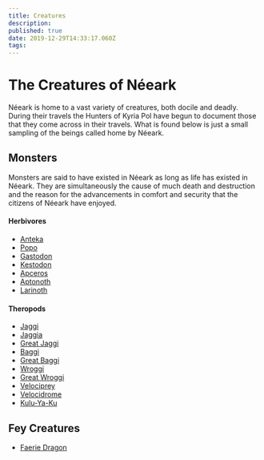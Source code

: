 ```yaml
---
title: Creatures
description: 
published: true
date: 2019-12-29T14:33:17.060Z
tags: 
---
```


# The Creatures of Néeark
Néeark is home to a vast variety of creatures, both docile and deadly. During their travels the Hunters of Kyria Pol have begun to document those that they come across in their travels. What is found below is just a small sampling of the beings called home by Néeark.

## Monsters
Monsters are said to have existed in Néeark as long as life has existed in Néeark. They are simultaneously the cause of much death and destruction and the reason for the advancements in comfort and security that the citizens of Néeark have enjoyed.

#### Herbivores
* [Anteka](/creatures/anteka)
* [Popo](/creatures/popo)
* [Gastodon](/creatures/gastodon)
* [Kestodon](/creatures/kestodon)
* [Apceros](/creatures/apceros)
* [Aptonoth](/creatures/aptonoth)
* [Larinoth](/creatures/larinoth)

#### Theropods
* [Jaggi](/creatures/jaggi)
* [Jaggia](/creatures/jaggia)
* [Great Jaggi](/creatures/great)
* [Baggi](/creatures/baggi)
* [Great Baggi](/creatures/great)
* [Wroggi](/creatures/wroggi)
* [Great Wroggi](/creatures/great)
* [Velociprey](/creatures/velociprey)
* [Velocidrome](/creatures/velocidrome)
* [Kulu-Ya-Ku](/creatures/kulu-ya-ku)

## Fey Creatures
* [Faerie Dragon](/creatures/faerie-dragon)